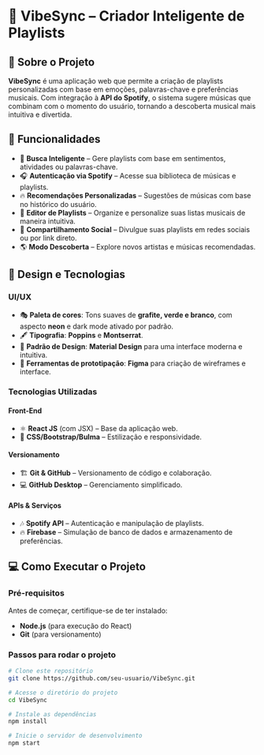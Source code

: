 # 🎵 VibeSync – Criador Inteligente de Playlists  

## 📌 Sobre o Projeto  
**VibeSync** é uma aplicação web que permite a criação de playlists personalizadas com base em emoções, palavras-chave e preferências musicais. Com integração à **API do Spotify**, o sistema sugere músicas que combinam com o momento do usuário, tornando a descoberta musical mais intuitiva e divertida.  

## 🚀 Funcionalidades  
- 🔎 **Busca Inteligente** – Gere playlists com base em sentimentos, atividades ou palavras-chave.  
- 🎧 **Autenticação via Spotify** – Acesse sua biblioteca de músicas e playlists.  
- 🔥 **Recomendações Personalizadas** – Sugestões de músicas com base no histórico do usuário.  
- 🎼 **Editor de Playlists** – Organize e personalize suas listas musicais de maneira intuitiva.  
- 🔗 **Compartilhamento Social** – Divulgue suas playlists em redes sociais ou por link direto.  
- 🌎 **Modo Descoberta** – Explore novos artistas e músicas recomendadas.  

## 🎨 Design e Tecnologias  
### **UI/UX**  
- 🎭 **Paleta de cores**: Tons suaves de **grafite, verde e branco**, com aspecto **neon** e dark mode ativado por padrão.  
- 🖋 **Tipografia**: **Poppins** e **Montserrat**.  
- 🎨 **Padrão de Design**: **Material Design** para uma interface moderna e intuitiva.  
- 📐 **Ferramentas de prototipação**: **Figma** para criação de wireframes e interface.  

### **Tecnologias Utilizadas**  
#### **Front-End**  
- ⚛ **React JS** (com JSX) – Base da aplicação web.  
- 🎨 **CSS/Bootstrap/Bulma** – Estilização e responsividade.  

#### **Versionamento**  
- 🏗 **Git & GitHub** – Versionamento de código e colaboração.  
- 💻 **GitHub Desktop** – Gerenciamento simplificado.  

#### **APIs & Serviços**  
- 🎶 **Spotify API** – Autenticação e manipulação de playlists.  
- 🔥 **Firebase** – Simulação de banco de dados e armazenamento de preferências.  

## 💻 Como Executar o Projeto  
### **Pré-requisitos**  
Antes de começar, certifique-se de ter instalado:  
- **Node.js** (para execução do React)  
- **Git** (para versionamento)  

### **Passos para rodar o projeto**  
```bash
# Clone este repositório
git clone https://github.com/seu-usuario/VibeSync.git

# Acesse o diretório do projeto
cd VibeSync

# Instale as dependências
npm install

# Inicie o servidor de desenvolvimento
npm start
